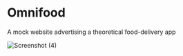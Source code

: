 # Omnifood
A mock website advertising a theoretical food-delivery app

![Screenshot (4)](https://user-images.githubusercontent.com/47575608/100491386-d71c7380-30d7-11eb-929c-b172fa0b7285.png)
